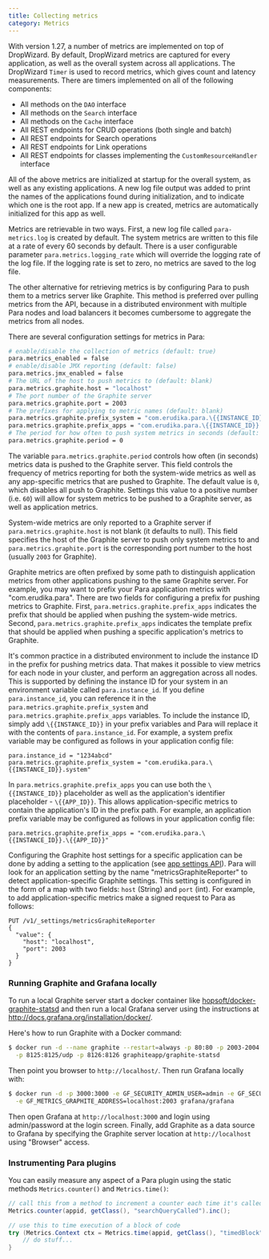```yaml
---
title: Collecting metrics
category: Metrics
---
```


With version 1.27, a number of metrics are implemented on top of DropWizard. By default, DropWizard metrics are
captured for every application, as well as the overall system across all applications. The DropWizard `Timer` is used
to record metrics, which gives count and latency measurements. There are timers implemented on all of the following
components:

- All methods on the `DAO` interface
- All methods on the `Search` interface
- All methods on the `Cache` interface
- All REST endpoints for CRUD operations (both single and batch)
- All REST endpoints for Search operations
- All REST endpoints for Link operations
- All REST endpoints for classes implementing the `CustomResourceHandler` interface

All of the above metrics are initialized at startup for the overall system, as well as any existing applications.
A new log file output was added to print the names of the applications found during initialization, and to indicate
which one is the root app. If a new app is created, metrics are automatically initialized for this app as well.

Metrics are retrievable in two ways. First, a new log file called `para-metrics.log` is created by default. The system
metrics are written to this file at a rate of every 60 seconds by default. There is a user configurable parameter
`para.metrics.logging_rate` which will override the logging rate of the log file. If the logging rate is set to zero,
no metrics are saved to the log file.

The other alternative for retrieving metrics is by configuring Para to push them to a metrics server like Graphite.
This method is preferred over pulling metrics from the API, because in a distributed environment with multiple Para nodes
and load balancers it becomes cumbersome to aggregate the metrics from all nodes.

There are several configuration settings for metrics in Para:

```bash
# enable/disable the collection of metrics (default: true)
para.metrics_enabled = false
# enable/disable JMX reporting (default: false)
para.metrics.jmx_enabled = false
# The URL of the host to push metrics to (default: blank)
para.metrics.graphite.host = "localhost"
# The port number of the Graphite server
para.metrics.graphite.port = 2003
# The prefixes for applying to metric names (default: blank)
para.metrics.graphite.prefix_system = "com.erudika.para.\{{INSTANCE_ID}}"
para.metrics.graphite.prefix_apps = "com.erudika.para.\{{INSTANCE_ID}}.\{{APP_ID}}"
# The period for how often to push system metrics in seconds (default: 0, disabled)
para.metrics.graphite.period = 0
```

The variable `para.metrics.graphite.period` controls how often (in seconds) metrics data is pushed to the Graphite server.
This field controls the frequency of metrics reporting for both the system-wide metrics as well as any app-specific
metrics that are pushed to Graphite. The default value is `0`, which disables all push to Graphite. Settings this
value to a positive number (i.e. `60`) will allow for system metrics to be pushed to a Graphite server, as well as
application metrics.

System-wide metrics are only reported to a Graphite server if `para.metrics.graphite.host` is not blank
(it defaults to null). This field specifies the host of the Graphite server to push only system metrics to and
`para.metrics.graphite.port` is the corresponding port number to the host (usually `2003` for Graphite).

Graphite metrics are often prefixed by some path to distinguish application metrics from other applications pushing
to the same Graphite server. For example, you may want to prefix your Para application metrics with "com.erudika.para".
There are two fields for configuring a prefix for pushing metrics to Graphite. First, `para.metrics.graphite.prefix_apps`
indicates the prefix that should be applied when pushing the system-wide metrics. Second,
`para.metrics.graphite.prefix_apps` indicates the template prefix that should be applied when pushing a specific
application's metrics to Graphite.

It's common practice in a distributed environment to include the instance ID in the prefix for pushing metrics data.
That makes it possible to view metrics for each node in your cluster, and perform an aggregation across all nodes.
This is supported by defining the instance ID for your system in an environment variable called `para.instance_id`.
If you define `para.instance_id`, you can reference it in the `para.metrics.graphite.prefix_system` and
`para.metrics.graphite.prefix_apps` variables. To include the instance ID, simply add `\{{INSTANCE_ID}}` in your
prefix variables and Para will replace it with the contents of `para.instance_id`. For example, a system prefix
variable may be configured as follows in your application config file:

```
para.instance_id = "1234abcd"
para.metrics.graphite.prefix_system = "com.erudika.para.\{{INSTANCE_ID}}.system"
```

In `para.metrics.graphite.prefix_apps` you can use both the `\{{INSTANCE_ID}}` placeholder as well as the
application's identifier placeholder - `\{{APP_ID}}`. This allows application-specific metrics to contain
the application's ID in the prefix path. For example, an application prefix variable may be configured as
follows in your application config file:

```
para.metrics.graphite.prefix_apps = "com.erudika.para.\{{INSTANCE_ID}}.\{{APP_ID}}"
```

Configuring the Graphite host settings for a specific application can be done by adding a setting to the application
(see [app settings API](#050-api-settings-get)). Para will look for an application setting by the name
"metricsGraphiteReporter" to detect application-specific Graphite settings. This setting is configured in the
form of a map with two fields: `host` (String) and `port` (int). For example, to add application-specific metrics
make a signed request to Para as follows:

```
PUT /v1/_settings/metricsGraphiteReporter
{
  "value": {
    "host": "localhost",
    "port": 2003
  }
}
```

### Running Graphite and Grafana locally

To run a local Graphite server start a docker container like [hopsoft/docker-graphite-statsd](https://github.com/hopsoft/docker-graphite-statsd)
and then run a local Grafana server using the instructions at http://docs.grafana.org/installation/docker/.

Here's how to run Graphite with a Docker command:
```bash
$ docker run -d --name graphite --restart=always -p 80:80 -p 2003-2004:2003-2004 -p 2023-2024:2023-2024 \
  -p 8125:8125/udp -p 8126:8126 graphiteapp/graphite-statsd
```
Then point you browser to `http://localhost/`. Then run Grafana locally with:
```bash
$ docker run -d -p 3000:3000 -e GF_SECURITY_ADMIN_USER=admin -e GF_SECURITY_ADMIN_PASSWORD=password \
  -e GF_METRICS_GRAPHITE_ADDRESS=localhost:2003 grafana/grafana
```

Then open Grafana at `http://localhost:3000` and login using admin/password at the login screen. Finally, add Graphite
as a data source to Grafana by specifying the Graphite server location at `http://localhost` using "Browser" access.

### Instrumenting Para plugins

You can easily measure any aspect of a Para plugin using the static methods `Metrics.counter()` and `Metrics.time()`:
```java
// call this from a method to increment a counter each time it's called
Metrics.counter(appid, getClass(), "searchQueryCalled").inc();

// use this to time execution of a block of code
try (Metrics.Context ctx = Metrics.time(appid, getClass(), "timedBlock")) {
	// do stuff...
}
```
